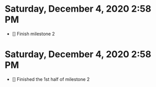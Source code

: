 # Saturday, December 4, 2020 2:58 PM
- [] Finish milestone 2
# Saturday, December 4, 2020 2:58 PM
- [] Finished the 1st half of milestone 2